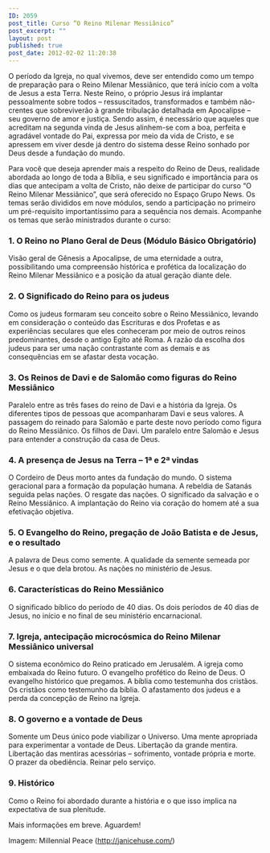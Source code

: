 ```yaml
---
ID: 2059
post_title: Curso “O Reino Milenar Messiânico”
post_excerpt: ""
layout: post
published: true
post_date: 2012-02-02 11:20:38
---
```

O período da Igreja, no qual vivemos, deve ser entendido como um tempo de preparação para o Reino Milenar Messiânico, que terá início com a volta de Jesus a esta Terra. Neste Reino, o próprio Jesus irá implantar pessoalmente sobre todos – ressuscitados, transformados e também não-crentes que sobreviverão à grande tribulação detalhada em Apocalipse – seu governo de amor e justiça. Sendo assim, é necessário que aqueles que acreditam na segunda vinda de Jesus alinhem-se com a boa, perfeita e agradável vontade do Pai, expressa por meio da vida de Cristo, e se apressem em viver desde já dentro do sistema desse Reino sonhado por Deus desde a fundação do mundo.

Para você que deseja aprender mais a respeito do Reino de Deus, realidade abordada ao longo de toda a Bíblia, e seu significado e importância para os dias que antecipam a volta de Cristo, não deixe de participar do curso “O Reino Milenar Messiânico”, que será oferecido no Espaço Grupo News. Os temas serão divididos em nove módulos, sendo a participação no primeiro um pré-requisito importantíssimo para a sequência nos demais. Acompanhe os temas que serão ministrados durante o curso:
<h3>1. O Reino no Plano Geral de Deus (Módulo Básico Obrigatório)</h3>
Visão geral de Gênesis a Apocalipse, de uma eternidade a outra, possibilitando uma compreensão histórica e profética da localização do Reino Milenar Messiânico e a posição da atual geração diante dele.
<h3>2. O Significado do Reino para os judeus</h3>
Como os judeus formaram seu conceito sobre o Reino Messiânico, levando em consideração o conteúdo das Escrituras e dos Profetas e as experiências seculares que eles conheceram por meio de outros reinos predominantes, desde o antigo Egito até Roma. A razão da escolha dos judeus para ser uma nação contrastante com as demais e as consequências em se afastar desta vocação.
<h3>3. Os Reinos de Davi e de Salomão como figuras do Reino Messiânico</h3>
Paralelo entre as três fases do reino de Davi e a história da Igreja. Os diferentes tipos de pessoas que acompanharam Davi e seus valores. A passagem do reinado para Salomão e parte deste novo período como figura do Reino Messiânico. Os filhos de Davi. Um paralelo entre Salomão e Jesus para entender a construção da casa de Deus.
<h3>4. A presença de Jesus na Terra – 1ª e 2ª vindas</h3>
O Cordeiro de Deus morto antes da fundação do mundo. O sistema geracional para a formação da população humana. A rebeldia de Satanás seguida pelas nações. O resgate das nações. O significado da salvação e o Reino Messiânico. A implantação do Reino via coração do homem até a sua efetivação objetiva.
<h3>5. O Evangelho do Reino, pregação de João Batista e de Jesus, e o resultado</h3>
A palavra de Deus como semente. A qualidade da semente semeada por Jesus e o que dela brotou. As nações no ministério de Jesus.
<h3>6. Características do Reino Messiânico</h3>
O significado bíblico do período de 40 dias. Os dois períodos de 40 dias de Jesus, no início e no final de seu ministério encarnacional.
<h3>7. Igreja, antecipação microcósmica do Reino Milenar Messiânico universal</h3>
O sistema econômico do Reino praticado em Jerusalém. A igreja como embaixada do Reino futuro. O evangelho profético do Reino de Deus. O evangelho histórico que pregamos. A bíblia como testemunha dos cristãos. Os cristãos como testemunho da bíblia. O afastamento dos judeus e a perda da concepção de Reino na Igreja.
<h3>8. O governo e a vontade de Deus</h3>
Somente um Deus único pode viabilizar o Universo. Uma mente apropriada para experimentar a vontade de Deus. Libertação da grande mentira. Libertação das mentiras acessórias – sofrimento, vontade própria e morte. O prazer da obediência. Reinar pelo serviço.
<h3>9. Histórico</h3>
Como o Reino foi abordado durante a história e o que isso implica na expectativa de sua plenitude.

Mais informações em breve. Aguardem!

Imagem: Millennial Peace (http://janicehuse.com/)